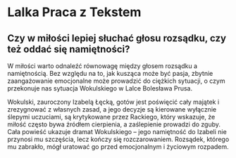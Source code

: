 # Lalka Praca z Tekstem

## Czy w miłości lepiej słuchać głosu rozsądku, czy też oddać się namiętności?

W miłości warto odnaleźć równowagę między głosem rozsądku a namiętnością. Bez względu na to, jak kusząca może być pasja, zbytnie zaangażowanie emocjonalne może prowadzić do ciężkich sytuacji, o czym przekonuje nas sytuacja Wokulskiego w Lalce Bolesława Prusa.

Wokulski, zauroczony Izabelą Łęcką, gotów jest poświęcić cały majątek i zrezygnować z własnych zasad, a jego decyzje są kierowane wyłącznie ślepymi uczuciami, są krytykowane przez Rackiego, który wskazuje, że miłość często bywa źródłem cierpienia, a zaślepienie prowadzi do zguby. Cała powieść ukazuje dramat Wokulskiego – jego namiętność do Izabeli nie przynosi mu szczęścia, lecz kończy się rozczarowaniem. Rozsądek, którego mu zabrakło, mógł uratować go przed emocjonalnym i życiowym rozpadem.
